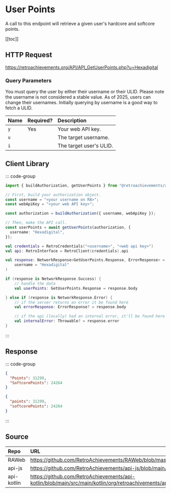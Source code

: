 <script setup>
import SampleRequest from '../components/SampleRequest.vue';
</script>

# User Points

A call to this endpoint will retrieve a given user's hardcore and softcore points.

[[toc]]

## HTTP Request

<SampleRequest httpVerb="GET">https://retroachievements.org/API/API_GetUserPoints.php?u=Hexadigital</SampleRequest>

### Query Parameters

You must query the user by either their username or their ULID. Please note the username is not considered a stable value. As of 2025, users can change their usernames. Initially querying by username is a good way to fetch a ULID.

| Name | Required? | Description             |
| :--- | :-------- | :---------------------- |
| `y`  | Yes       | Your web API key.       |
| `u`  |           | The target username.    |
| `i`  |           | The target user's ULID. |

## Client Library

::: code-group

```ts [NodeJS]
import { buildAuthorization, getUserPoints } from "@retroachievements/api";

// First, build your authorization object.
const username = "<your username on RA>";
const webApiKey = "<your web API key>";

const authorization = buildAuthorization({ username, webApiKey });

// Then, make the API call.
const userPoints = await getUserPoints(authorization, {
  username: "Hexadigital",
});
```

```kotlin [Kotlin]
val credentials = RetroCredentials("<username>", "<web api key>")
val api: RetroInterface = RetroClient(credentials).api

val response: NetworkResponse<GetUserPoints.Response, ErrorResponse> = api.getUserPoints(
    username = "Hexadigital"
)

if (response is NetworkResponse.Success) {
    // handle the data
    val userPoints: GetUserPoints.Response = response.body

} else if (response is NetworkResponse.Error) {
    // if the server returns an error it be found here
    val errorResponse: ErrorResponse? = response.body

    // if the api (locally) had an internal error, it'll be found here
    val internalError: Throwable? = response.error
}
```

:::

## Response

::: code-group

```json [HTTP Response]
{
  "Points": 31299,
  "SoftcorePoints": 24264
}
```

```json [NodeJS]
{
  "points": 31299,
  "softcorePoints": 24264
}
```

:::

## Source

| Repo       | URL                                                                                                                  |
| :--------- | :------------------------------------------------------------------------------------------------------------------- |
| RAWeb      | https://github.com/RetroAchievements/RAWeb/blob/master/public/API/API_GetUserPoints.php                              |
| api-js     | https://github.com/RetroAchievements/api-js/blob/main/src/user/getUserPoints.ts                                      |
| api-kotlin | https://github.com/RetroAchievements/api-kotlin/blob/main/src/main/kotlin/org/retroachivements/api/RetroInterface.kt |
